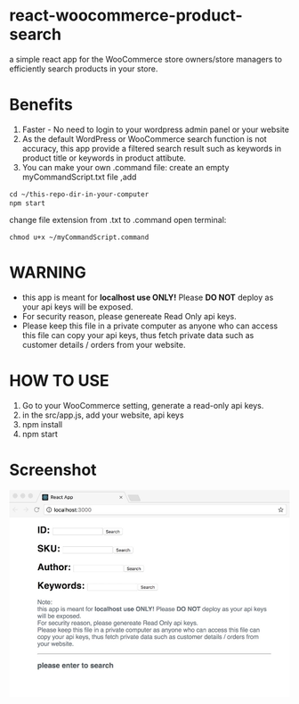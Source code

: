 # react-woocommerce-product-search
a simple react app for the WooCommerce store owners/store managers to efficiently search products in your store.

# Benefits
1. Faster - No need to login to your wordpress admin panel or your website
2. As the default WordPress or WooCommerce search function is not accuracy, this app provide a filtered search result such as keywords in product title or keywords in product attibute. 
3. You can make your own .command file: create an empty myCommandScript.txt file ,add
```#! /bin/bash 
cd ~/this-repo-dir-in-your-computer
npm start
```
change file extension from .txt to .command
open terminal:  
```
chmod u+x ~/myCommandScript.command
```

# WARNING
* this app is meant for **localhost use ONLY!** Please **DO NOT** deploy as your api keys will be exposed.
* For security reason, please genereate Read Only api keys.
* Please keep this file in a private computer as anyone who can access this file can copy your api keys, thus fetch private data such as customer details / orders from your website.

# HOW TO USE
1. Go to your WooCommerce setting, generate a read-only api keys. 
2. in the src/app.js, add your website, api keys
3. npm install
4. npm start

# Screenshot
![screenshot](./screenshot.jpeg?raw=true "screenshot")